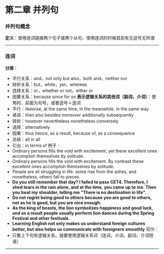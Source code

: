# 第二章 并列句
### 并列句概念
**定义**：使用连词链接两个句子或两个从句，使用连词的时候其前有无逗号无所谓

---
### 连词
**分类**：
- 平行关系：and，not only but also，both and，neither nor
- 转折关系：but，while，yet，whereas
- 选择关系：or，whether or not，either or
- 因果关系：because since for so
**表示逻辑关系的其他词（副词，介词）**：使用时，前面为句号，或者逗号＋连词
- 平行：likewise, at the same time, in the meanwhile, in the same way
- 递进：then also besides moreover additionally subsequently
- 转折：however nevertheless nonetheless conversely
- 选择：alternatively
- 因果：thus hence, as a result, because of, as a consequence
- 总结：all in all
- 引出：in terms of
例子：
- Ordinary persons fills the void with excitement, yet these excellent ones accomplish themselves by solitude.
- Ordinary persons fills the void with excitement. By contrast these excellent ones accomplish themselves by solitude.
- People are sll struggling in life. some rise from the ashes, and nonetheless, others fall to pieces.
- **Do you still remember that day? I failed to pass CET4. Therefore, I shed tears in the rain alone, and at the time, you came up to me. Then you beat my shoulder, telling me "There is no destination in life".**
- **Do not regret being good to others because you are good to others, not as he is good, but you are nice enough.**
- **As the king of beasts, the lion symbolizes happiness and good luck, and as a result people usually perform lion dances during the Spring Festival and other festivals.**
- **Learning English not only makes us understand foreign cultures better, but also helps us communicate with foreigners smoothly**
写作：
- 只要上下句有逻辑关系，就要使用逻辑关系词（连词，介词，副词，介词短语）
---